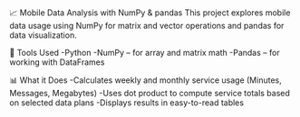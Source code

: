 ﻿📈 Mobile Data Analysis with NumPy & pandas
This project explores mobile data usage using NumPy for matrix and vector operations and pandas for data visualization.

🔧 Tools Used
-Python
-NumPy – for array and matrix math
-Pandas – for working with DataFrames

📊 What it Does
-Calculates weekly and monthly service usage (Minutes, Messages, Megabytes)
-Uses dot product to compute service totals based on selected data plans
-Displays results in easy-to-read tables